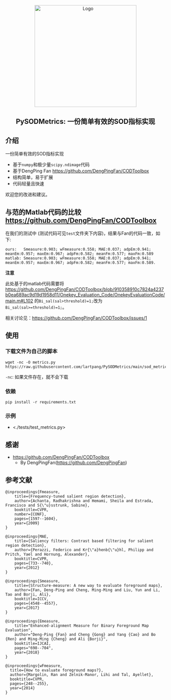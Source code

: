 <p align="center">
  <img src="./images/logo.png" alt="Logo" width="320" height="auto">
  <h2 align="center">PySODMetrics: 一份简单有效的SOD指标实现</h2>
</p>

## 介绍

一份简单有效的SOD指标实现

- 基于`numpy`和极少量`scipy.ndimage`代码
- 基于DengPing Fan <https://github.com/DengPingFan/CODToolbox>
- 结构简单，易于扩展
- 代码轻量且快速

欢迎您的改进和建议。

## 与范的Matlab代码的比较 <https://github.com/DengPingFan/CODToolbox>

在我们的测试中 (测试代码可见`test`文件夹下内容)，结果与Fan的代码一致，如下:

```text
ours:   Smeasure:0.903; wFmeasure:0.558; MAE:0.037; adpEm:0.941; meanEm:0.957; maxEm:0.967; adpFm:0.582; meanFm:0.577; maxFm:0.589
matlab: Smeasure:0.903; wFmeasure:0.558; MAE:0.037; adpEm:0.941; meanEm:0.957; maxEm:0.967; adpFm:0.582; meanFm:0.577; maxFm:0.589.
```

**注意** 

此处基于的matlab代码需要将<https://github.com/DengPingFan/CODToolbox/blob/910358910c7824a4237b0ea689ac9d19d1958d11/Onekey_Evaluation_Code/OnekeyEvaluationCode/main.m#L102>
的`Bi_sal(sal>threshold)=1;`改为` Bi_sal(sal>=threshold)=1;`。

相关讨论见：<https://github.com/DengPingFan/CODToolbox/issues/1>

## 使用

### 下载文件为自己的脚本

```shell script
wget -nc -O metrics.py https://raw.githubusercontent.com/lartpang/PySODMetrics/main/sod_metrics/__init__.py
```

`-nc`: 如果文件存在，就不会下载


### 依赖

```shell
pip install -r requirements.txt
```

### 示例

* <./tests/test_metrics.py>

## 感谢

* <https://github.com/DengPingFan/CODToolbox> 
    - By DengPingFan(<https://github.com/DengPingFan>)

## 参考文献

```text
@inproceedings{Fmeasure,
    title={Frequency-tuned salient region detection},
    author={Achanta, Radhakrishna and Hemami, Sheila and Estrada, Francisco and S{\"u}sstrunk, Sabine},
    booktitle=CVPR,
    number={CONF},
    pages={1597--1604},
    year={2009}
}

@inproceedings{MAE,
    title={Saliency filters: Contrast based filtering for salient region detection},
    author={Perazzi, Federico and Kr{\"a}henb{\"u}hl, Philipp and Pritch, Yael and Hornung, Alexander},
    booktitle=CVPR,
    pages={733--740},
    year={2012}
}

@inproceedings{Smeasure,
    title={Structure-measure: A new way to evaluate foreground maps},
    author={Fan, Deng-Ping and Cheng, Ming-Ming and Liu, Yun and Li, Tao and Borji, Ali},
    booktitle=ICCV,
    pages={4548--4557},
    year={2017}
}

@inproceedings{Emeasure,
    title="Enhanced-alignment Measure for Binary Foreground Map Evaluation",
    author="Deng-Ping {Fan} and Cheng {Gong} and Yang {Cao} and Bo {Ren} and Ming-Ming {Cheng} and Ali {Borji}",
    booktitle=IJCAI,
    pages="698--704",
    year={2018}
}

@inproceedings{wFmeasure,
  title={How to evaluate foreground maps?},
  author={Margolin, Ran and Zelnik-Manor, Lihi and Tal, Ayellet},
  booktitle=CVPR,
  pages={248--255},
  year={2014}
}
```
